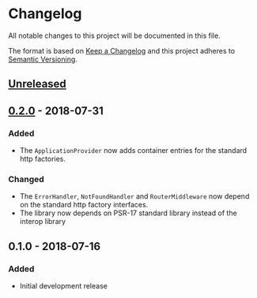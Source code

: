 # Changelog
All notable changes to this project will be documented in this file.

The format is based on [Keep a Changelog](http://keepachangelog.com/en/1.0.0/)
and this project adheres to [Semantic Versioning](http://semver.org/spec/v2.0.0.html).

## [Unreleased]

## [0.2.0] - 2018-07-31
### Added
- The `ApplicationProvider` now adds container entries for the standard http factories.

### Changed
- The `ErrorHandler`, `NotFoundHandler` and `RouterMiddleware` now depend on the standard http factory interfaces.
- The library now depends on PSR-17 standard library instead of the interop library

## 0.1.0 - 2018-07-16
### Added
- Initial development release

[Unreleased]: https://github.com/simply-framework/application/compare/v0.2.0...HEAD
[0.2.0]: https://github.com/simply-framework/application/compare/v0.1.0...v0.2.0
